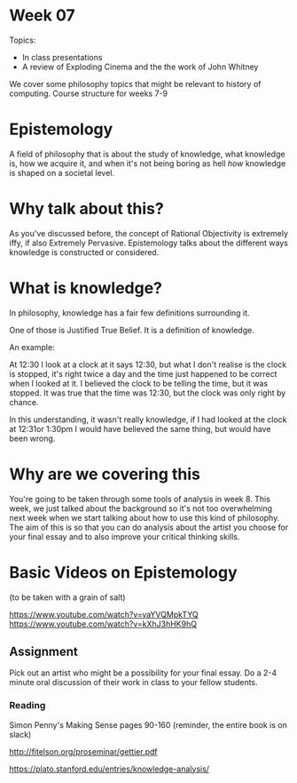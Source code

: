 # Week 07 

Topics: 

* In class presentations 
* A review of Exploding Cinema and the the work of John Whitney 

We cover some philosophy topics that might be relevant to history of computing.
Course structure for weeks 7-9



# Epistemology
A field of philosophy that is about the study of knowledge, what knowledge is, how we acquire it, and when it's not being boring as hell *how* knowledge is shaped on a societal level.
# Why talk about this?
As you've discussed before, the concept of Rational Objectivity is extremely iffy, if also Extremely Pervasive. Epistemology talks about the different ways knowledge is constructed or considered.
# What is knowledge?
In philosophy, knowledge has a fair few definitions surrounding it. 

One of those is Justified True Belief. It is a definition of knowledge. 

An example: 

 At 12:30 I look at a clock at it says 12:30, but what I don't realise is the clock is stopped, it's right twice a day and the time just happened to be correct when I looked at it.
I believed the clock to be telling the time, but it was stopped.
It was true that the time was 12:30, but the clock was only right by chance.

In this understanding, it wasn't really knowledge, if I had looked at the clock at 12:31or 1:30pm I would have believed the same thing, but would have been wrong.

# Why are we covering this
You're going to be taken through some tools of analysis in week 8. This week, we just talked about the background so it's not too overwhelming next week when we start talking about how to use this kind of philosophy. The aim of this is so that you can do analysis about the artist you choose for your final essay and to also improve your critical thinking skills. 
# Basic Videos on Epistemology 

(to be taken with a grain of salt)

https://www.youtube.com/watch?v=vaYVQMpkTYQ
https://www.youtube.com/watch?v=kXhJ3hHK9hQ



## Assignment 

Pick out an artist who might be a possibility for your final essay. Do a 2-4 minute oral discussion of their work in class to your fellow students. 

### Reading 

Simon Penny's Making Sense pages 90-160 (reminder, the entire book is on slack)

http://fitelson.org/proseminar/gettier.pdf

https://plato.stanford.edu/entries/knowledge-analysis/
